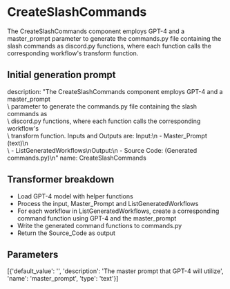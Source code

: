 
# CreateSlashCommands

The CreateSlashCommands component employs GPT-4 and a master_prompt parameter to generate the commands.py file containing the slash commands as discord.py functions, where each function calls the corresponding workflow's transform function.

## Initial generation prompt
description: "The CreateSlashCommands component employs GPT-4 and a master_prompt\
  \  parameter to generate the commands.py file containing the slash commands  as\
  \ discord.py functions, where each function calls the corresponding  workflow's\
  \ transform function. Inputs and Outputs are: Input:\n  - Master_Prompt (text)\n\
  \  - ListGeneratedWorkflows\nOutput:\n  - Source Code: (Generated commands.py)\n"
name: CreateSlashCommands


## Transformer breakdown
- Load GPT-4 model with helper functions
- Process the input, Master_Prompt and ListGeneratedWorkflows
- For each workflow in ListGeneratedWorkflows, create a corresponding command function using GPT-4 and the master_prompt
- Write the generated command functions to commands.py
- Return the Source_Code as output

## Parameters
[{'default_value': '', 'description': 'The master prompt that GPT-4 will utilize', 'name': 'master_prompt', 'type': 'text'}]

        